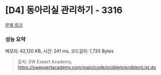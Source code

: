 # [D4] 동아리실 관리하기 - 3316 

[문제 링크](https://swexpertacademy.com/main/code/problem/problemDetail.do?contestProbId=AWBnFuhqxE8DFAWr) 

### 성능 요약

메모리: 42,120 KB, 시간: 241 ms, 코드길이: 1,720 Bytes



> 출처: SW Expert Academy, https://swexpertacademy.com/main/code/problem/problemList.do